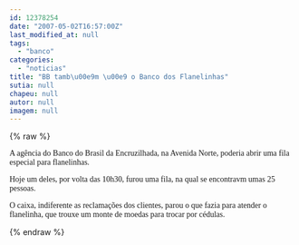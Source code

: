 ```yaml
---
id: 12378254
date: "2007-05-02T16:57:00Z"
last_modified_at: null
tags:
  - "banco"
categories:
  - "noticias"
title: "BB tamb\u00e9m \u00e9 o Banco dos Flanelinhas"
sutia: null
chapeu: null
autor: null
imagem: null
---
```

{% raw %}
<p><P><FONT face=Verdana>A agência do Banco do Brasil da Encruzilhada, na Avenida Norte, poderia abrir uma fila especial para flanelinhas. </FONT></P></p>
<p><P><FONT face=Verdana>Hoje um deles, por volta das 10h30, furou uma fila, na qual se encontravm umas 25 pessoas. </FONT></P></p>
<p><P><FONT face=Verdana>O caixa, indiferente as reclamações dos clientes, parou o que fazia para atender o flanelinha, que trouxe um monte de moedas para trocar por cédulas.</FONT></P> </p>
{% endraw %}